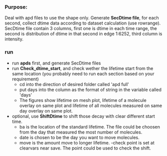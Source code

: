 ### Purpose:<br>
Deal with apd files to use the shape only. Generate <b>SecDtime file</b>, for each second, collect dtime data according to dataset calculation (use rowrange). SecDtime file contain 3 columns, first one is dtime in each time range, the second is distribution of dtime in that second in edge 1:6252, third column is intensity.

### run
- run <b>apds</b> first, and generate SecDtime files 
- run <b>Check_dtime_start</b>, and check wether the lifetime start from the same location (you probably need to run each section based on your requirement)
  - cd into the direction of desired folder called 'apd full'
  - put days into the column as the format of string in the variable called 'days'
  - The figures show lifetime on mesh plot, lifetime of a molecule overlay on same plot and lifetime of all molecules measured on same day overlay on same plot.
- optional, use <b>ShiftDtime</b> to shift those decay with clear different start time.
  - ba is the location of the standard lifetime. The file could be choosen from the day that measured the most number of molecules.
  - date is chosen to be the day you want to move molecules.
  - move is the amount move to longer lifetime. 
  -check point is set at clearvars near save. The point could be used to check the shift.
  
